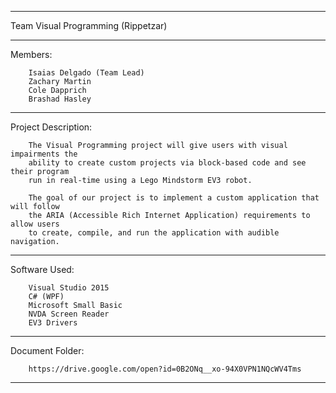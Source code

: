 ********************************************************************************************

Team Visual Programming (Rippetzar)

********************************************************************************************

Members:	
		
		Isaias Delgado (Team Lead)
		Zachary Martin
		Cole Dapprich
		Brashad Hasley

********************************************************************************************

Project Description:

		The Visual Programming project will give users with visual impairments the 
		ability to create custom projects via block-based code and see their program 
		run in real-time using a Lego Mindstorm EV3 robot.

		The goal of our project is to implement a custom application that will follow 
		the ARIA (Accessible Rich Internet Application) requirements to allow users 
		to create, compile, and run the application with audible navigation.

********************************************************************************************

Software Used:

		Visual Studio 2015
		C# (WPF)
		Microsoft Small Basic
		NVDA Screen Reader
		EV3 Drivers

********************************************************************************************

Document Folder:

		https://drive.google.com/open?id=0B2ONq__xo-94X0VPN1NQcWV4Tms

********************************************************************************************
